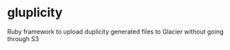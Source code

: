 gluplicity
==========

Ruby framework to upload duplicity generated files to Glacier without going through S3